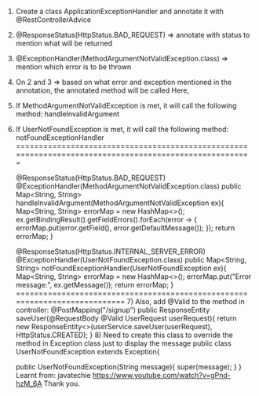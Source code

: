 1) Create a class ApplicationExceptionHandler and annotate it with @RestControllerAdvice
2) @ResponseStatus(HttpStatus.BAD_REQUEST) => annotate with status to mention what will be returned
3) @ExceptionHandler(MethodArgumentNotValidException.class) => mention which error is to be thrown
4) On 2 and 3 => based on what error and exception mentioned in the annotation, the annotated method will be called
Here, 
5) If MethodArgumentNotValidException is met, it will call the following method: handleInvalidArgument
6) If UserNotFoundException is met, it will call the following method: notFoundExceptionHandler
=======================================================================================================

    @ResponseStatus(HttpStatus.BAD_REQUEST)
    @ExceptionHandler(MethodArgumentNotValidException.class)
    public Map<String, String> handleInvalidArgument(MethodArgumentNotValidException ex){
        Map<String, String> errorMap = new HashMap<>();
        ex.getBindingResult().getFieldErrors().forEach(error -> {
    errorMap.put(error.getField(), error.getDefaultMessage());
    });
    return errorMap;
    }

    @ResponseStatus(HttpStatus.INTERNAL_SERVER_ERROR)
    @ExceptionHandler(UserNotFoundException.class)
    public Map<String, String> notFoundExceptionHandler(UserNotFoundException ex){
        Map<String, String> errorMap = new HashMap<>();
            errorMap.put("Error message:", ex.getMessage());
        return errorMap;
    } 
===========================================================================
   7) Also, add @Valid to the method in controller:
      @PostMapping("/signup")
      public ResponseEntity<User> saveUser(@RequestBody @Valid UserRequest userRequest){
        return new ResponseEntity<>(userService.saveUser(userRequest), HttpStatus.CREATED);
      }
   8) Need to create this class to override the method in Exception class just to display the message
      public class UserNotFoundException extends Exception{

      public UserNotFoundException(String message){
      super(message);
      }
      }
Learnt from: javatechie https://www.youtube.com/watch?v=gPnd-hzM_6A
Thank you.

